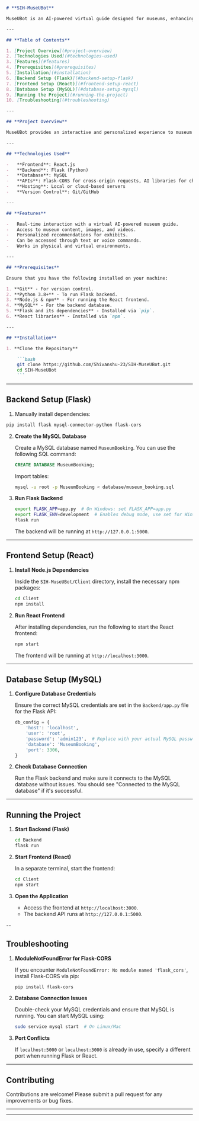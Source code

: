 ````markdown
# **SIH-MuseUBot**

MuseUBot is an AI-powered virtual guide designed for museums, enhancing visitor engagement with real-time interactions and personalized insights. It provides detailed descriptions, historical context, and multimedia resources like images and videos. Accessible via text or voice, it transforms museum experiences, both in-person and virtually.

---

## **Table of Contents**

1. [Project Overview](#project-overview)
2. [Technologies Used](#technologies-used)
3. [Features](#features)
4. [Prerequisites](#prerequisites)
5. [Installation](#installation)
6. [Backend Setup (Flask)](#backend-setup-flask)
7. [Frontend Setup (React)](#frontend-setup-react)
8. [Database Setup (MySQL)](#database-setup-mysql)
9. [Running the Project](#running-the-project)
10. [Troubleshooting](#troubleshooting)

---

## **Project Overview**

MuseUBot provides an interactive and personalized experience to museum visitors using AI and real-time data. Whether it's a physical or virtual museum tour, visitors can ask questions, explore museum content, and receive detailed responses, images, and videos.

---

## **Technologies Used**

-   **Frontend**: React.js
-   **Backend**: Flask (Python)
-   **Database**: MySQL
-   **APIs**: Flask-CORS for cross-origin requests, AI libraries for chatbot functionality
-   **Hosting**: Local or cloud-based servers
-   **Version Control**: Git/GitHub

---

## **Features**

-   Real-time interaction with a virtual AI-powered museum guide.
-   Access to museum content, images, and videos.
-   Personalized recommendations for exhibits.
-   Can be accessed through text or voice commands.
-   Works in physical and virtual environments.

---

## **Prerequisites**

Ensure that you have the following installed on your machine:

1. **Git** - For version control.
2. **Python 3.8+** - To run Flask backend.
3. **Node.js & npm** - For running the React frontend.
4. **MySQL** - For the backend database.
5. **Flask and its dependencies** - Installed via `pip`.
6. **React libraries** - Installed via `npm`.

---

## **Installation**

1. **Clone the Repository**

    ```bash
    git clone https://github.com/Shivanshu-23/SIH-MuseUBot.git
    cd SIH-MuseUBot
    ```
````

---

## **Backend Setup (Flask)**

1.  Manually install dependencies:

```bash
pip install flask mysql-connector-python flask-cors
```

2. **Create the MySQL Database**

    Create a MySQL database named `MuseumBooking`. You can use the following SQL command:

    ```sql
    CREATE DATABASE MuseumBooking;
    ```

    Import tables:

    ```bash
    mysql -u root -p MuseumBooking < database/museum_booking.sql
    ```

3. **Run Flask Backend**

    ```bash
    export FLASK_APP=app.py  # On Windows: set FLASK_APP=app.py
    export FLASK_ENV=development  # Enables debug mode, use set for Windows
    flask run
    ```

    The backend will be running at `http://127.0.0.1:5000`.

---

## **Frontend Setup (React)**

1. **Install Node.js Dependencies**

    Inside the `SIH-MuseUBot/Client` directory, install the necessary npm packages:

    ```bash
    cd Client
    npm install
    ```

2. **Run React Frontend**

    After installing dependencies, run the following to start the React frontend:

    ```bash
    npm start
    ```

    The frontend will be running at `http://localhost:3000`.

---

## **Database Setup (MySQL)**

1. **Configure Database Credentials**

    Ensure the correct MySQL credentials are set in the `Backend/app.py` file for the Flask API:

    ```python
    db_config = {
        'host': 'localhost',
        'user': 'root',
        'password': 'admin123',  # Replace with your actual MySQL password
        'database': 'MuseumBooking',
        'port': 3306,
    }
    ```

2. **Check Database Connection**

    Run the Flask backend and make sure it connects to the MySQL database without issues. You should see "Connected to the MySQL database" if it's successful.

---

## **Running the Project**

1. **Start Backend (Flask)**

    ```bash
    cd Backend
    flask run
    ```

2. **Start Frontend (React)**

    In a separate terminal, start the frontend:

    ```bash
    cd Client
    npm start
    ```

3. **Open the Application**

    - Access the frontend at `http://localhost:3000`.
    - The backend API runs at `http://127.0.0.1:5000`.

--

## **Troubleshooting**

1. **ModuleNotFoundError for Flask-CORS**

    If you encounter `ModuleNotFoundError: No module named 'flask_cors'`, install Flask-CORS via pip:

    ```bash
    pip install flask-cors
    ```

2. **Database Connection Issues**

    Double-check your MySQL credentials and ensure that MySQL is running. You can start MySQL using:

    ```bash
    sudo service mysql start  # On Linux/Mac
    ```

3. **Port Conflicts**

    If `localhost:5000` or `localhost:3000` is already in use, specify a different port when running Flask or React.

---

## **Contributing**

Contributions are welcome! Please submit a pull request for any improvements or bug fixes.

---

---

```

```

